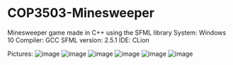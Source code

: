# COP3503-Minesweeper
Minesweeper game made in C++ using the SFML library
System: Windows 10
Compiler: GCC
SFML version: 2.5.1
IDE: CLion

Pictures:
![image](https://github.com/kylecooper3/COP3503-Minesweeper/assets/116681147/63b0e031-962f-48bd-bf24-e9a3b2cea437)
![image](https://github.com/kylecooper3/COP3503-Minesweeper/assets/116681147/5e23e133-f611-4e2f-82ed-8547e356e1df)
![image](https://github.com/kylecooper3/COP3503-Minesweeper/assets/116681147/70fb9fcf-82b7-44c4-8b58-d67622a51b6d)
![image](https://github.com/kylecooper3/COP3503-Minesweeper/assets/116681147/b9d94891-38fd-425c-851d-18f874ec9d82)
![image](https://github.com/kylecooper3/COP3503-Minesweeper/assets/116681147/678bda86-67a6-401f-af8e-e2e316585200)
![image](https://github.com/kylecooper3/COP3503-Minesweeper/assets/116681147/c0a40a76-c620-4ff8-8dd2-ccde37efd637)
